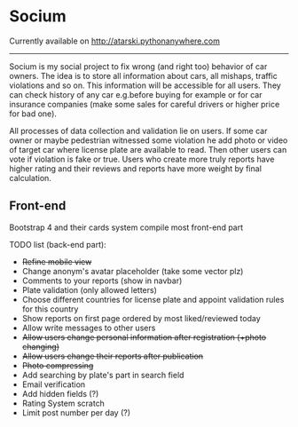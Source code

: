 # Socium


Currently available on http://atarski.pythonanywhere.com
___

Socium is my social project to fix wrong (and right too) behavior of car owners.
The idea is to store all information about cars, all mishaps, traffic violations
and so on.
This information will be accessible for all users. They can check history
of any car e.g.before buying for example or for car insurance companies
(make some sales for careful drivers or higher price for bad one).

All processes of data collection and validation lie on users. If some car owner
or maybe pedestrian witnessed some violation he add photo or video of target car where
license plate are available to read. Then other users can vote if violation is
fake or true. Users who create more truly reports have higher rating and their
reviews and reports have more weight by final calculation.

## Front-end

Bootstrap 4 and their cards system compile most front-end part

TODO list (back-end part):
  - ~~Refine mobile view~~
  - Change anonym's avatar placeholder (take some vector plz)
  - Comments to your reports (show in navbar)
  - Plate validation (only allowed letters)
  - Choose different countries for license plate and appoint validation rules
    for this country
  - Show reports on first page ordered by most liked/reviewed today
  - Allow write messages to other users
  - ~~Allow users change personal information after registration (+photo changing)~~
  - ~~Allow users change their reports after publication~~
  - ~~Photo compressing~~
  - Add searching by plate's part in search field
  - Email verification
  - Add hidden fields (?)
  - Rating System scratch
  - Limit post number per day (?)
